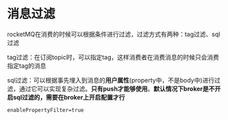 # 消息过滤

rocketMQ在消费的时候可以根据条件进行过滤，过滤方式有两种：tag过滤、sql过滤

tag过滤：在订阅topic时，可以指定tag，这样消费者在消费消息的时候只会消费指定tag的消息

sql过滤：可以根据事先埋入到消息的**用户属性**(property中，不是body中)进行过滤，通过它可以实现复杂过滤。**只有push才能够使用**。**默认情况下broker是不开启sql过滤的，需要在broker上开启配置才行**

```properties
enablePropertyFilter=true
```

